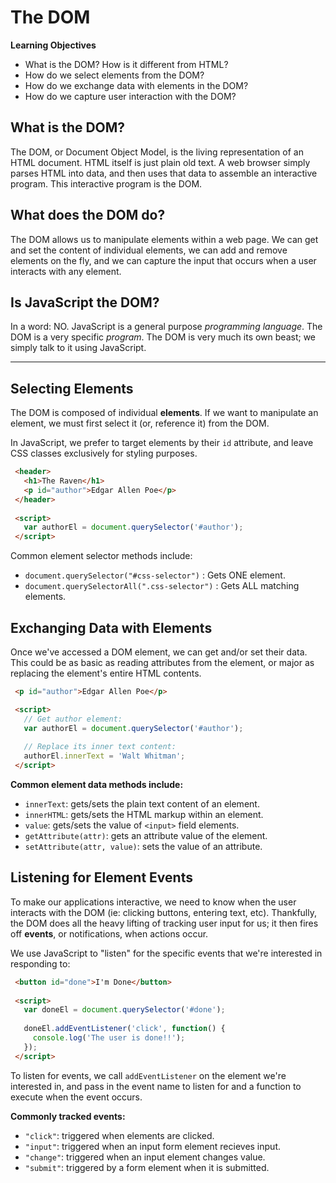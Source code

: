 # The DOM

**Learning Objectives**

- What is the DOM? How is it different from HTML?
- How do we select elements from the DOM?
- How do we exchange data with elements in the DOM?
- How do we capture user interaction with the DOM?

## What is the DOM?

The DOM, or Document Object Model, is the living representation of an HTML document. HTML itself is just plain old text. A web browser simply parses HTML into data, and then uses that data to assemble an interactive program. This interactive program is the DOM.

## What does the DOM do?

The DOM allows us to manipulate elements within a web page. We can get and set the content of individual elements, we can add and remove elements on the fly, and we can capture the input that occurs when a user interacts with any element.

## Is JavaScript the DOM?

In a word: NO. JavaScript is a general purpose *programming language*. The DOM is a very specific *program*. The DOM is very much its own beast; we simply talk to it using JavaScript.

---

## Selecting Elements

The DOM is composed of individual **elements**. If we want to manipulate an element, we must first select it (or, reference it) from the DOM.

In JavaScript, we prefer to target elements by their `id` attribute, and leave CSS classes exclusively for styling purposes.

```html
 <header>
   <h1>The Raven</h1>
   <p id="author">Edgar Allen Poe</p>
 </header>
 
 <script>
   var authorEl = document.querySelector('#author');
 </script>
```

Common element selector methods include:

 - `document.querySelector("#css-selector")` : Gets ONE element.
 - `document.querySelectorAll(".css-selector")` : Gets ALL matching elements.
 
## Exchanging Data with Elements

Once we've accessed a DOM element, we can get and/or set their data. This could be as basic as reading attributes from the element, or major as replacing the element's entire HTML contents.

```html
 <p id="author">Edgar Allen Poe</p>

 <script>
   // Get author element:
   var authorEl = document.querySelector('#author');
   
   // Replace its inner text content:
   authorEl.innerText = 'Walt Whitman';
 </script>
```

**Common element data methods include:**

 - `innerText`: gets/sets the plain text content of an element.
 - `innerHTML`: gets/sets the HTML markup within an element.
 - `value`: gets/sets the value of `<input>` field elements.
 - `getAttribute(attr)`: gets an attribute value of the element.
 - `setAttribute(attr, value)`: sets the value of an attribute.
 
## Listening for Element Events

To make our applications interactive, we need to know when the user interacts with the DOM (ie: clicking buttons, entering text, etc). Thankfully, the DOM does all the heavy lifting of tracking user input for us; it then fires off **events**, or notifications, when actions occur.

We use JavaScript to "listen" for the specific events that we're interested in responding to:

```html
 <button id="done">I'm Done</button>
 
 <script>
   var doneEl = document.querySelector('#done');
   
   doneEl.addEventListener('click', function() {
     console.log('The user is done!!');
   });
 </script>
```

To listen for events, we call `addEventListener` on the element we're interested in, and pass in the event name to listen for and a function to execute when the event occurs.

**Commonly tracked events:**

 - `"click"`: triggered when elements are clicked.
 - `"input"`: triggered when an input form element recieves input.
 - `"change"`: triggered when an input element changes value.
 - `"submit"`: triggered by a form element when it is submitted.